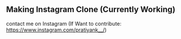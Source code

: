 ## Making Instagram Clone (Currently Working)
contact me on Instagram (If Want to contribute: https://www.instagram.com/pratiyank__/)
